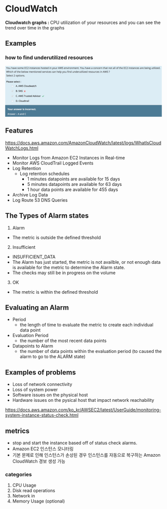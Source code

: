 # CloudWatch

<b>Cloudwatch graphs : </b> CPU utilization of your resources and you can see the trend over time in the graphs

## Examples
### how to find underutilized resources
![Alt text](./images/cloudwatch-exam.jpeg "")

## Features
https://docs.aws.amazon.com/AmazonCloudWatch/latest/logs/WhatIsCloudWatchLogs.html

  - Monitor Logs from Amazon EC2 Instances in Real-time
  - Monitor AWS CloudTrail Logged Events
  - Log Retention
    + Log retention schedules
      * 1 minutes datapoints are available for 15 days
      * 5 minutes datapoints are available for 63 days
      * 1 hour data points are available for 455 days
  - Archive Log Data
  - Log Route 53 DNS Queries

## The Types of Alarm states

1. Alarm
  - The metric is outside the defined threshold
2. Insufficient
  - INSUFFICIENT_DATA
  - The Alarm has just started, the metric is not availble, or not enough data is available for the metric to determine the Alarm state.
  - The checks may still be in progress on the volume
3. OK
  - The metric is within the defined threshold

## Evaluating an Alarm
  - Period
    + the length of time to evaluate the metric to create each individual data point
  - Evaluation Period
    + the number of the most recent data points
  - Datapoints to Alarm
    + the number of data points within the evaluation period (to caused the alarm to go to the ALARM state)

## Examples of problems
  - Loss of network connectivity
  - Loss of system power
  - Software issues on the physical host
  - Hardware issues on the pysical host that impact network reachability

https://docs.aws.amazon.com/ko_kr/AWSEC2/latest/UserGuide/monitoring-system-instance-status-check.html

## metrics
  - stop and start the instance based off of status check alarms.
  - Amazon EC2 인스턴스 모니터링
  - 기본 문제로 인해 인스턴스가 손상된 경우 인스턴스를 자동으로 복구하는 Amazon CloudWatch 경보 생성 가능

### categories
  1. CPU Usage
  2. Disk read operations
  3. Network in
  4. Memory Usage (optional)
